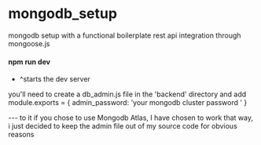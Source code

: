 # mongodb_setup
mongodb setup with a functional boilerplate rest api integration through mongoose.js

#### npm run dev #### 
* ^starts the dev server

you'll need to create a db_admin.js file in the 'backend' directory and add
module.exports = {
  admin_password: 'your mongodb cluster password '
} 

--- to it if you chose to use Mongodb Atlas, I have chosen to work that way, i just decided to keep the admin file
out of my source code for obvious reasons
